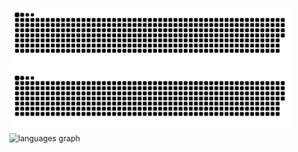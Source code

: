 
![github contribution grid snake animation](https://raw.githubusercontent.com/ax00z/ax00z/output/github-contribution-grid-snake-dark.svg#gh-dark-mode-only)![github contribution grid snake animation](https://raw.githubusercontent.com/ax00z/ax00z/output/github-contribution-grid-snake.svg#gh-light-mode-only)
<a>
<img align="left" src="https://github-readme-stats.vercel.app/api/top-langs?locale=en&hide_title=false&layout=compact&card_width=520&langs_count=9&theme=github_dark&hide_border=true&username=ax00z" height="250" alt="languages graph"  />
</a>
